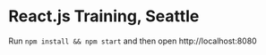 React.js Training, Seattle
==========================

Run `npm install && npm start` and then open http://localhost:8080
